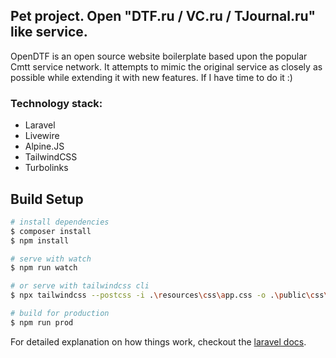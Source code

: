 ## Pet project. Open "DTF.ru / VC.ru / TJournal.ru" like service.

OpenDTF is an open source website boilerplate based upon the popular Cmtt service network. It attempts to mimic the original service as closely as possible while extending it with new features. If I have time to do it :)

### Technology stack:
- Laravel
- Livewire
- Alpine.JS
- TailwindCSS
- Turbolinks

## Build Setup

``` bash
# install dependencies
$ composer install
$ npm install

# serve with watch
$ npm run watch

# or serve with tailwindcss cli
$ npx tailwindcss --postcss -i .\resources\css\app.css -o .\public\css\app.css --watch

# build for production
$ npm run prod
```

For detailed explanation on how things work, checkout the [laravel docs](https://laravel.com).
